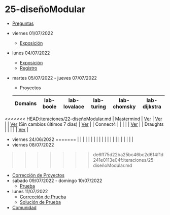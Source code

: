 # 25-diseñoModular

- [Preguntas](https://escuela.it/master-programacion-diseno-software)
- viernes 01/07/2022
  - [Exposición](https://escuela.it/master-programacion-diseno-software)
- lunes 04/07/2022
  - [Exposición](https://escuela.it/master-programacion-diseno-software)
  - [Registro](https://forms.gle/5TM2Ucy1ton9GhZRA)
- martes 05/07/2022 - jueves 07/07/2022
  - Proyectos
  
  |Domains|lab-boole|lab-lovalace|lab-turing|lab-chomsky|lab-dijkstra|
  |-------|---------|------------|----------|-----------|--------------|
<<<<<<< HEAD:iteraciones/22-diseñoModular.md
  |   Mastermind    |    [Ver](https://github.com/USantaTecla-ed-mpds/lab-boole/blob/master/tech-js-objetos/game-mastermind/app.js)     |   [Ver](https://github.com/USantaTecla-ed-mpds/lab-lovalace/tree/master/tech-js-basada-objetos/game-mastermind)         |          |    [Ver](https://github.com/USantaTecla-ed-mpds/lab-chomsky/tree/master/tech-js-basado-objetos/mastermind)  (Sin cambios últimos 7 días)     |      [Ver](https://github.com/USantaTecla-ed-mpds/lab-dijkstra/tree/master/tech-js-basada-objetos/MasterMind)      |
  | Connect4      |         |            |          |           |     [Ver](https://github.com/USantaTecla-ed-mpds/lab-dijkstra/tree/master/tech-js-basada-objetos/Connect4)         |
  |  Draughts     |         |            |          |           |      [Ver](https://github.com/USantaTecla-ed-mpds/lab-dijkstra/tree/master/tech-js-basada-objetos/Draughts)        |
- viernes 24/06/2022
=======
  |       |         |            |          |           |              |
  |       |         |            |          |           |              |
  |       |         |            |          |           |              |
- viernes 08/07/2022
>>>>>>> de6ff75d22ba25bc46bc2d614f1d241e0113e04f:iteraciones/25-diseñoModular.md
  - [Corrección de Proyectos](https://escuela.it/master-programacion-diseno-software)
- sabado 09/07/2022 - domingo 10/07/2022
  - [Prueba](https://forms.gle/oDxtZxsjYMQfi7k37)
- lunes 11/07/2022
  - [Corrección de Prueba](https://escuela.it/master-programacion-diseno-software)
  - [Solución de Prueba](https://docs.google.com/spreadsheets/d/1Uwtqa5VdD5wK2X7eLgkS6_th16aPnsW8pa5Ft2TyLPo/edit#gid=0)
- [Comunidad](https://app.slack.com/client/T02S3KYD464/C02U94T5Y81)
